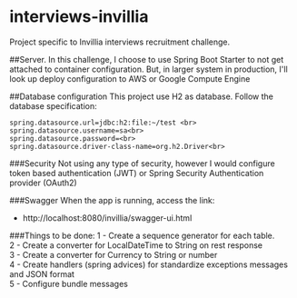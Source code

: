 # interviews-invillia
Project specific to Invillia interviews recruitment challenge.



##Server.
In this challenge, I choose to use Spring Boot Starter to not get attached to container configuration. But, in larger system in production,
I'll look up deploy configuration to AWS or Google Compute Engine  


##Database configuration
This project use H2 as database. 
Follow the database specification:

```properties
spring.datasource.url=jdbc:h2:file:~/test <br>
spring.datasource.username=sa<br> 
spring.datasource.password=<br>
spring.datasource.driver-class-name=org.h2.Driver<br>
```
###Security
Not using any type of security, however I would configure token based authentication (JWT) or Spring Security Authentication provider (OAuth2)

###Swagger
When the app is running, access the link: 
* http://localhost:8080/invillia/swagger-ui.html 


###Things to be done:
1 - Create a sequence generator for each table. <br>
2 - Create a converter for LocalDateTime to String on rest response<br>
3 - Create a converter for Currency  to String or number <br>
4 - Create handlers (spring advices) for standardize exceptions messages and JSON format <br>
5 - Configure bundle messages<br>
